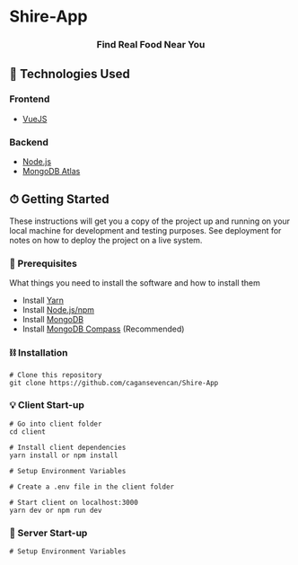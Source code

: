 # Shire-App

<h3 align="center">Find Real Food Near You</h1>


## 📂 Technologies Used

### Frontend

- [VueJS](https://github.com/vuejs)

### Backend

- [Node.js](https://github.com/nodejs)
- [MongoDB Atlas]()

## ⏱ Getting Started

These instructions will get you a copy of the project up and running on your local machine for development and testing purposes. See deployment for notes on how to deploy the project on a live system.

### 📍 Prerequisites

What things you need to install the software and how to install them

- Install [Yarn](https://classic.yarnpkg.com/en/docs/install/#mac-stable)
- Install [Node.js/npm](https://nodejs.org/en/download/)
- Install [MongoDB](https://docs.mongodb.com/manual/tutorial/install-mongodb-on-os-x/)
- Install [MongoDB Compass](https://docs.mongodb.com/compass/master/install) (Recommended)

### ⛓ Installation

```
# Clone this repository
git clone https://github.com/cagansevencan/Shire-App

```

### 💡 Client Start-up

```
# Go into client folder
cd client

# Install client dependencies
yarn install or npm install

# Setup Environment Variables

# Create a .env file in the client folder

# Start client on localhost:3000
yarn dev or npm run dev
```

### 🔗 Server Start-up


```
# Setup Environment Variables
```
